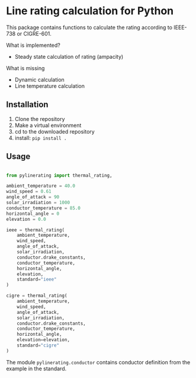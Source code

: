 # Line rating calculation for Python

This package contains functions to calculate the rating according to IEEE-738 or CIGRE-601.

What is implemented?

- Steady state calculation of rating (ampacity) 

What is missing

- Dynamic calculation
- Line temperature calculation

## Installation

1. Clone the repository
2. Make a virtual environment
3. cd to the downloaded repository
4. install: `pip install .`

## Usage

```python

from pylinerating import thermal_rating,

ambient_temperature = 40.0
wind_speed = 0.61
angle_of_attack = 90
solar_irradiation = 1000
conductor_temperature = 85.0
horizontal_angle = 0
elevation = 0.0

ieee = thermal_rating(
    ambient_temperature,
    wind_speed,
    angle_of_attack,
    solar_irradiation,
    conductor.drake_constants,
    conductor_temperature,
    horizontal_angle,
    elevation,
    standard="ieee"
)

cigre = thermal_rating(
    ambient_temperature,
    wind_speed,
    angle_of_attack,
    solar_irradiation,
    conductor.drake_constants,
    conductor_temperature,
    horizontal_angle,
    elevation=elevation,
    standard="cigre"
)
```

The module `pylinerating.conductor` contains conductor definition from the example in the standard.
